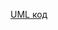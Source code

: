 

[UML код](https://github.com/ip-85/System-Dynamics/blob/master/Doc/UMLDiagrams/general/Model%20Veiw/ModelViewUML.pu)
